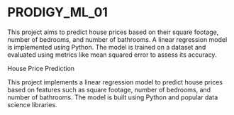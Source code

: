# PRODIGY_ML_01
This project aims to predict house prices based on their square footage, number of bedrooms, and number of bathrooms. A linear regression model is implemented using Python. The model is trained on a dataset and evaluated using metrics like mean squared error to assess its accuracy.

House Price Prediction

This project implements a linear regression model to predict house prices based on features such as square footage, number of bedrooms, and number of bathrooms. The model is built using Python and popular data science libraries.

